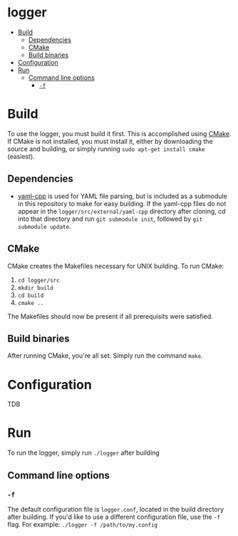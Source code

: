 # logger <!-- omit in toc -->

- [Build](#build)
  - [Dependencies](#dependencies)
  - [CMake](#cmake)
  - [Build binaries](#build-binaries)
- [Configuration](#configuration)
- [Run](#run)
  - [Command line options](#command-line-options)
    - [`-f`](#-f)

# Build

To use the logger, you must build it first. This is accomplished using [CMake](https://cmake.org). If CMake is not installed, you must install it, either by downloading the source and building, or simply running `sudo apt-get install cmake` (easiest).

## Dependencies

* [yaml-cpp](https://github.com/jbeder/yaml-cpp) is used for YAML file parsing, but is included as a submodule in this repository to make for easy building. If the yaml-cpp files do not appear in the `logger/src/external/yaml-cpp` directory after cloning, cd into that directory and run `git submodule init`, followed by `git submodule update`.

## CMake
CMake creates the Makefiles necessary for UNIX building. To run CMake:
1. `cd logger/src`
2. `mkdir build`
3. `cd build`
4. `cmake ..`

The Makefiles should now be present if all prerequisits were satisfied.

## Build binaries

After running CMake, you're all set. Simply run the command `make`.

# Configuration

TDB

# Run

To run the logger, simply run `./logger` after building

## Command line options

### `-f`
The default configuration file is `logger.conf`, located in the build directory after building. If you'd like to use a different configuration file, use the `-f` flag. For example: `./logger -f /path/to/my.config`
